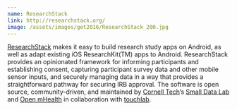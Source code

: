 ```yaml
---
name: ResearchStack
link: http://researchstack.org/
image: /assets/images/get2016/ResearchStack_200.jpg
---
```


[ResearchStack](http://researchstack.org/) makes it easy to build research study apps on Android, as well as adapt existing iOS ResearchKit(TM) apps to Android. ResearchStack provides an opinionated framework for informing participants and establishing consent, capturing participant survey data and other mobile sensor inputs, and securely managing data in a way that provides a straightforward pathway for securing IRB approval. The software is open source, community-driven, and maintained by [Cornell Tech](https://tech.cornell.edu/)’s [Small Data Lab](http://smalldata.io/) and [Open mHealth](http://www.openmhealth.org/) in collaboration with [touchlab](http://www.touchlab.co/).
